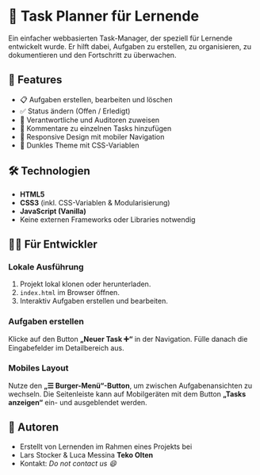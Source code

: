 # 📝 Task Planner für Lernende

Ein einfacher webbasierten Task-Manager, der speziell für Lernende entwickelt wurde. Er hilft dabei, Aufgaben zu erstellen, zu organisieren, zu dokumentieren und den Fortschritt zu überwachen.

## 🚀 Features

- 📋 Aufgaben erstellen, bearbeiten und löschen
- ✅ Status ändern (Offen / Erledigt)
- 🧑 Verantwortliche und Auditoren zuweisen
- 💬 Kommentare zu einzelnen Tasks hinzufügen
- 📱 Responsive Design mit mobiler Navigation
- 🎨 Dunkles Theme mit CSS-Variablen

## 🛠️ Technologien

- **HTML5**
- **CSS3** (inkl. CSS-Variablen & Modularisierung)
- **JavaScript (Vanilla)**
- Keine externen Frameworks oder Libraries notwendig



## 🧑‍💻 Für Entwickler

### Lokale Ausführung

1. Projekt lokal klonen oder herunterladen.
2. `index.html` im Browser öffnen.
3. Interaktiv Aufgaben erstellen und bearbeiten.

### Aufgaben erstellen

Klicke auf den Button **„Neuer Task ➕“** in der Navigation. Fülle danach die Eingabefelder im Detailbereich aus.

### Mobiles Layout

Nutze den **„☰ Burger-Menü“-Button**, um zwischen Aufgabenansichten zu wechseln. Die Seitenleiste kann auf Mobilgeräten mit dem Button **„Tasks anzeigen“** ein- und ausgeblendet werden.

## 👤 Autoren

- Erstellt von Lernenden im Rahmen eines Projekts bei
- Lars Stocker & Luca Messina
  **Teko Olten**
- Kontakt: _Do not contact us 😄_
